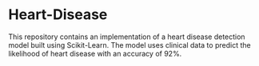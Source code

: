 # Heart-Disease
This repository contains an implementation of a heart disease detection model built using Scikit-Learn. The model uses clinical data to predict the likelihood of heart disease with an accuracy of 92%.
